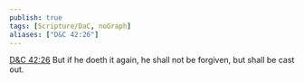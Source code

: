 ```yaml
---
publish: true
tags: [Scripture/DaC, noGraph]
aliases: ["D&C 42:26"]
---
```

[D&C 42:26](https://churchofjesuschrist.org/study/scriptures/dc-testament/dc/42?lang=eng&id=p26#p26) But if he doeth it again, he shall not be forgiven, but shall be cast out.
